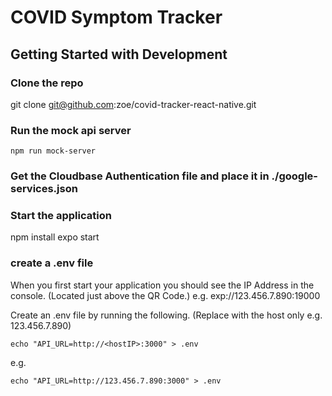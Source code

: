 # COVID Symptom Tracker

## Getting Started with Development

### Clone the repo
git clone git@github.com:zoe/covid-tracker-react-native.git

### Run the mock api server
```
npm run mock-server
```

### Get the Cloudbase Authentication file and place it in ./google-services.json

### Start the application
npm install
expo start

### create a .env file
When you first start your application you should see the IP Address in the console. (Located just above the QR Code.)
e.g. exp://123.456.7.890:19000

Create an .env file by running the following. (Replace <hostIP> with the host only e.g. 123.456.7.890)
```
echo "API_URL=http://<hostIP>:3000" > .env
```

e.g.
```
echo "API_URL=http://123.456.7.890:3000" > .env
```